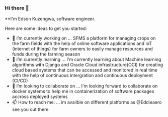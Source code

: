 ### Hi there 👋


**I'm Edson Kuzengwa, software engineer.

Here are some ideas to get you started:

- 🔭 I’m currently working on ...
  SFMS a platform for managing crops on the farm fields with the help of online software applications and IoT (internet of things) for farm owners to easily manage resources and funds during the farming season
- 🌱 I’m currently learning ...
  I'm currently learning about Machine learning algorithms with Django and Oracle Cloud infrastructure(OCI) for creating cloud based systems that can be accessed and monitored in real time with the help of continuous intergration and continuous deployment (CI/CD) 
- 👯 I’m looking to collaborate on ...
  I'm looking forward to collaborate on docker systems to help me in containerization of software packages accross deployed systems 
- 📫 How to reach me: ...
  im availble on different platforms as @Eddieaero see you out there

